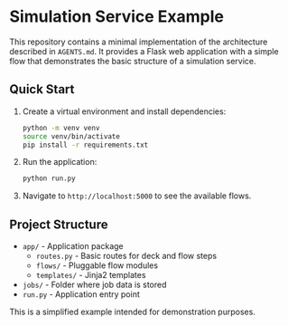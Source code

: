 # Simulation Service Example

This repository contains a minimal implementation of the architecture described in `AGENTS.md`.
It provides a Flask web application with a simple flow that demonstrates the basic structure
of a simulation service.

## Quick Start

1. Create a virtual environment and install dependencies:
   ```bash
   python -m venv venv
   source venv/bin/activate
   pip install -r requirements.txt
   ```
2. Run the application:
   ```bash
   python run.py
   ```
3. Navigate to `http://localhost:5000` to see the available flows.

## Project Structure

- `app/` - Application package
  - `routes.py` - Basic routes for deck and flow steps
  - `flows/` - Pluggable flow modules
  - `templates/` - Jinja2 templates
- `jobs/` - Folder where job data is stored
- `run.py` - Application entry point

This is a simplified example intended for demonstration purposes.
